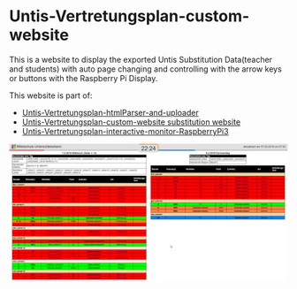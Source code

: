 # Untis-Vertretungsplan-custom-website
This is a website to display the exported Untis Substitution Data(teacher and students) with auto page changing and controlling with the arrow keys or buttons with the Raspberry Pi Display.

This website is part of:
- [Untis-Vertretungsplan-htmlParser-and-uploader](https://github.com/Sulkar/Untis-Vertretungsplan-htmlParser-and-uploader)
- [Untis-Vertretungsplan-custom-website substitution website](https://github.com/Sulkar/Untis-Vertretungsplan-custom-website)
- [Untis-Vertretungsplan-interactive-monitor-RaspberryPi3](https://github.com/Sulkar/Untis-Vertretungsplan-interactive-monitor-RaspberryPi3)

![Image of Custom Website](/images/vertretungsplan.png)

